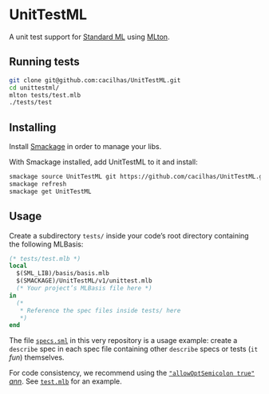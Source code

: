 [annotations]: http://mlton.org/MLBasisAnnotations
[mlton]: http://mlton.org/
[smackage]: http://www.elsman.com/lessons/2014/10/02/getting-started-with-smackage
[sml]: http://sml-family.org/
[specs.sml]: https://github.com/cacilhas/UnitTestML/blob/master/tests/specs.sml
[test.mlb]: https://github.com/cacilhas/UnitTestML/blob/master/tests/test.mlb

# UnitTestML

A unit test support for [Standard ML][sml] using [MLton][mlton].

## Running tests

```sh
git clone git@github.com:cacilhas/UnitTestML.git
cd unittestml/
mlton tests/test.mlb
./tests/test
```

## Installing

Install [Smackage][smackage] in order to manage your libs.

With Smackage installed, add UnitTestML to it and install:

```sh
smackage source UnitTestML git https://github.com/cacilhas/UnitTestML.git
smackage refresh
smackage get UnitTestML
```

## Usage

Create a subdirectory `tests/` inside your code’s root directory containing
the following MLBasis:

```sml
(* tests/test.mlb *)
local
  $(SML_LIB)/basis/basis.mlb
  $(SMACKAGE)/UnitTestML/v1/unittest.mlb
  (* Your project’s MLBasis file here *)
in
  (*
   * Reference the spec files inside tests/ here
   *)
end
```

The file [`specs.sml`][specs.sml] in this very repository is a usage example:
create a `describe` spec in each spec file containing other `describe` specs
or tests (`it` *fun*) themselves.

For code consistency, we recommend using the
[`"allowOptSemicolon true"` *ann*][annotations].
See [`test.mlb`][test.mlb] for an example.
